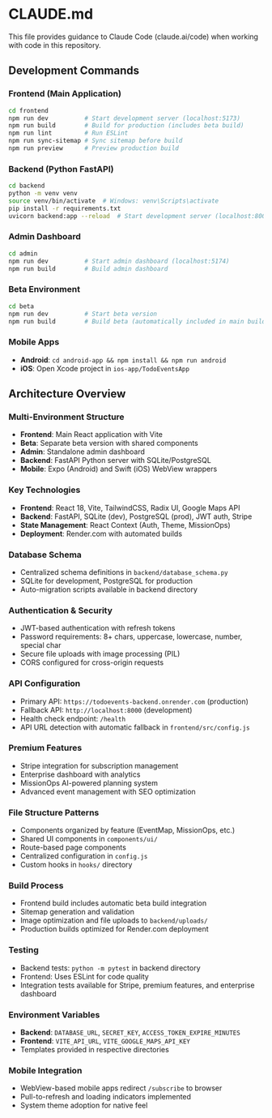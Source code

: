 # CLAUDE.md

This file provides guidance to Claude Code (claude.ai/code) when working with code in this repository.

## Development Commands

### Frontend (Main Application)
```bash
cd frontend
npm run dev          # Start development server (localhost:5173)
npm run build        # Build for production (includes beta build)
npm run lint         # Run ESLint
npm run sync-sitemap # Sync sitemap before build
npm run preview      # Preview production build
```

### Backend (Python FastAPI)
```bash
cd backend
python -m venv venv
source venv/bin/activate  # Windows: venv\Scripts\activate
pip install -r requirements.txt
uvicorn backend:app --reload  # Start development server (localhost:8000)
```

### Admin Dashboard
```bash
cd admin
npm run dev          # Start admin dashboard (localhost:5174)
npm run build        # Build admin dashboard
```

### Beta Environment
```bash
cd beta
npm run dev          # Start beta version
npm run build        # Build beta (automatically included in main build)
```

### Mobile Apps
- **Android**: `cd android-app && npm install && npm run android`
- **iOS**: Open Xcode project in `ios-app/TodoEventsApp`

## Architecture Overview

### Multi-Environment Structure
- **Frontend**: Main React application with Vite
- **Beta**: Separate beta version with shared components
- **Admin**: Standalone admin dashboard
- **Backend**: FastAPI Python server with SQLite/PostgreSQL
- **Mobile**: Expo (Android) and Swift (iOS) WebView wrappers

### Key Technologies
- **Frontend**: React 18, Vite, TailwindCSS, Radix UI, Google Maps API
- **Backend**: FastAPI, SQLite (dev), PostgreSQL (prod), JWT auth, Stripe
- **State Management**: React Context (Auth, Theme, MissionOps)
- **Deployment**: Render.com with automated builds

### Database Schema
- Centralized schema definitions in `backend/database_schema.py`
- SQLite for development, PostgreSQL for production
- Auto-migration scripts available in backend directory

### Authentication & Security
- JWT-based authentication with refresh tokens
- Password requirements: 8+ chars, uppercase, lowercase, number, special char
- Secure file uploads with image processing (PIL)
- CORS configured for cross-origin requests

### API Configuration
- Primary API: `https://todoevents-backend.onrender.com` (production)
- Fallback API: `http://localhost:8000` (development)
- Health check endpoint: `/health`
- API URL detection with automatic fallback in `frontend/src/config.js`

### Premium Features
- Stripe integration for subscription management
- Enterprise dashboard with analytics
- MissionOps AI-powered planning system
- Advanced event management with SEO optimization

### File Structure Patterns
- Components organized by feature (EventMap, MissionOps, etc.)
- Shared UI components in `components/ui/`
- Route-based page components
- Centralized configuration in `config.js`
- Custom hooks in `hooks/` directory

### Build Process
- Frontend build includes automatic beta build integration
- Sitemap generation and validation
- Image optimization and file uploads to `backend/uploads/`
- Production builds optimized for Render.com deployment

### Testing
- Backend tests: `python -m pytest` in backend directory
- Frontend: Uses ESLint for code quality
- Integration tests available for Stripe, premium features, and enterprise dashboard

### Environment Variables
- **Backend**: `DATABASE_URL`, `SECRET_KEY`, `ACCESS_TOKEN_EXPIRE_MINUTES`
- **Frontend**: `VITE_API_URL`, `VITE_GOOGLE_MAPS_API_KEY`
- Templates provided in respective directories

### Mobile Integration
- WebView-based mobile apps redirect `/subscribe` to browser
- Pull-to-refresh and loading indicators implemented
- System theme adoption for native feel